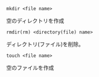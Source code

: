 ```
mkdir <file name>
```
空のディレクトリを作成

```
rmdir(rm) <directory(file) name>
```
ディレクトリ(ファイル)を削除。

```
touch <file name>
```
空のファイルを作成
